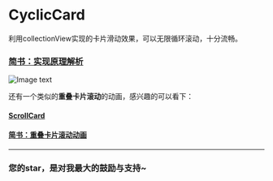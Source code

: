 # CyclicCard 
利用collectionView实现的卡片滑动效果，可以无限循环滚动，十分流畅。

### [简书：实现原理解析](http://www.jianshu.com/p/6091c5e37289)
![Image text](https://github.com/splsylp/CyclicCard/blob/master/show.gif)


还有一个类似的**重叠卡片滚动**的动画，感兴趣的可以看下：
#### [ScrollCard](https://github.com/splsylp/ScrollCard)
#### [简书：重叠卡片滚动动画](http://www.jianshu.com/p/086309689041)


---
### 您的star，是对我最大的鼓励与支持~

